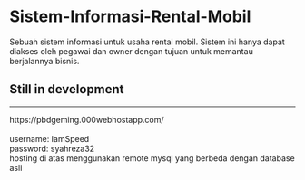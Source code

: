 # Sistem-Informasi-Rental-Mobil
Sebuah sistem informasi untuk usaha rental mobil. Sistem ini hanya dapat diakses oleh pegawai dan owner dengan tujuan untuk memantau berjalannya bisnis.


## Still in development


<hr>
https://pbdgeming.000webhostapp.com/ <br>
<br>
username: IamSpeed <br>
password: syahreza32 <br>
hosting di atas menggunakan remote mysql yang berbeda dengan database asli
